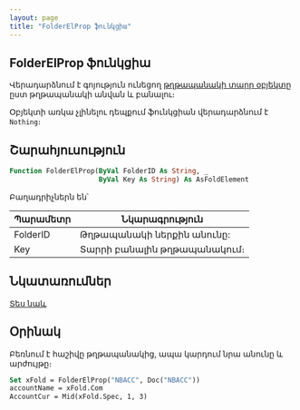 ```yaml
---
layout: page
title: "FolderElProp ֆունկցիա"
---
```


## FolderElProp ֆունկցիա

Վերադարձնում է գոյություն ունեցող [թղթապանակի տարր օբյեկտը](../../AsFoldElement.md) ըստ թղթապանակի անվան և բանալու։ 

Օբյեկտի առկա չլինելու դեպքում ֆունկցիան վերադարձնում է `Nothing`։

## Շարահյուսություն

``` vb
Function FolderElProp(ByVal FolderID As String, _
                      ByVal Key As String) As AsFoldElement
```

Բաղադրիչներն են՝

| Պարամետր | Նկարագրություն |
|--|--|
| FolderID | Թղթապանակի ներքին անունը:  |
| Key | Տարրի բանալին թղթապանակում։ |

## Նկատառումներ

[Տես նաև](../../../constructors.html)

## Օրինակ

Բեռնում է հաշիվը թղթապանակից, ապա կարդում նրա անունը և արժույթը։

``` vb
Set xFold = FolderElProp("NBACC", Doc("NBACC"))
accountName = xFold.Com
AccountCur = Mid(xFold.Spec, 1, 3)
```
